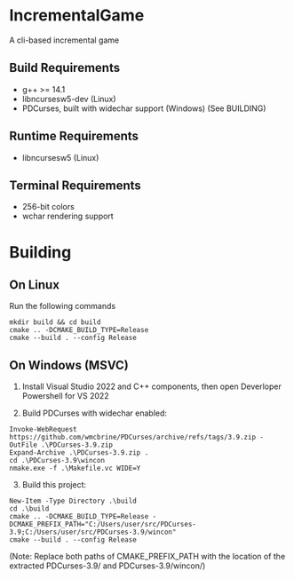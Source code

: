 # IncrementalGame
A cli-based incremental game

## Build Requirements
- g++ >= 14.1
- libncursesw5-dev (Linux)
- PDCurses, built with widechar support (Windows) (See BUILDING)

## Runtime Requirements 
- libncursesw5 (Linux)

## Terminal Requirements
- 256-bit colors
- wchar rendering support

# Building

## On Linux
Run the following commands
```
mkdir build && cd build
cmake .. -DCMAKE_BUILD_TYPE=Release
cmake --build . --config Release
```

## On Windows (MSVC)
1. Install Visual Studio 2022 and C++ components, then open Deverloper Powershell for VS 2022

2. Build PDCurses with widechar enabled:
```
Invoke-WebRequest https://github.com/wmcbrine/PDCurses/archive/refs/tags/3.9.zip -OutFile .\PDCurses-3.9.zip
Expand-Archive .\PDCurses-3.9.zip .
cd .\PDCurses-3.9\wincon
nmake.exe -f .\Makefile.vc WIDE=Y
```

3. Build this project: 
```
New-Item -Type Directory .\build
cd .\build
cmake .. -DCMAKE_BUILD_TYPE=Release -DCMAKE_PREFIX_PATH="C:/Users/user/src/PDCurses-3.9;C:/Users/user/src/PDCurses-3.9/wincon"
cmake --build . --config Release
```

(Note: Replace both paths of CMAKE_PREFIX_PATH with the location of the extracted PDCurses-3.9/ and PDCurses-3.9/wincon/)


